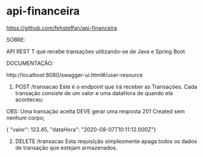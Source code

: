 # api-financeira
https://github.com/fehsteffan/api-financeira

SOBRE: 

API REST T que recebe transações utilizando-se de Java e Spring 
Boot.

DOCUMENTAÇÃO:

http://localhost:8080/swagger-ui.html#/user-resource


1. POST /transacao
Este é o endpoint que irá receber as Transações. Cada transação consiste de um valor e 
uma dataHora de quando ela aconteceu:

OBS: Uma transação aceita DEVE gerar uma resposta 201 Created sem nenhum corpo;


{ "valor": 123.45,
 "dataHora": "2020-08-07T10:11:12.000Z"}
 
 
2. DELETE /transacao
Esta requisição simplesmente apaga todos os dados de transação que estejam 
armazenados.
 
